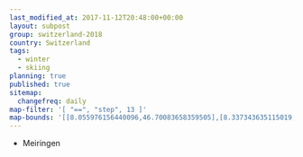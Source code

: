 ```yaml
---
last_modified_at: 2017-11-12T20:48:00+00:00
layout: subpost
group: switzerland-2018
country: Switzerland
tags:
  - winter
  - skiing
planning: true
published: true
sitemap:
  changefreq: daily
map-filter: '[ "==", "step", 13 ]'
map-bounds: '[[8.055976156440096,46.70083658359505],[8.337343635115019,46.80154457586059]]'
---
```


* Meiringen
